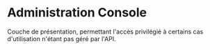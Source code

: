 # Administration Console

Couche de présentation, permettant l'accès privilégié à certains cas d'utilisation n'étant pas géré par l'API.